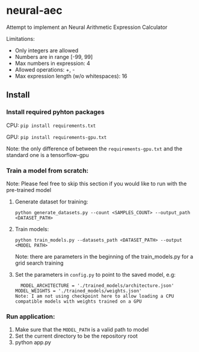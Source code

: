# neural-aec
Attempt to implement an Neural Arithmetic Expression Calculator

Limitations:
  * Only integers are allowed
  * Numbers are in range [-99, 99]
  * Max numbers in expression: 4
  * Allowed operations: +, -
  * Max expression length (w/o whitespaces): 16

## Install
### Install required pyhton packages

CPU: ```pip install requirements.txt```

GPU: ```pip install requirements-gpu.txt```

Note: the only difference of between the ```requirements-gpu.txt``` and the standard one is a tensorflow-gpu

### Train a model from scratch:
	
Note: Please feel free to skip this section if you would like to run with the pre-trained model

1. Generate dataset for training:

   ```python generate_datasets.py --count <SAMPLES_COUNT> --output_path <DATASET_PATH>```
2. Train models:

	 ```python train_models.py --datasets_path <DATASET_PATH> --output <MODEL PATH>```
   
   Note: there are parameters in the beginning of the train_models.py for a grid search training
3. Set the parameters in ```config.py``` to point to the saved model, e.g:

   ```
	 MODEL_ARCHITECTURE = './trained_models/architecture.json'
   MODEL_WEIGHTS = './trained_models/weights.json'
   Note: I am not using checkpoint here to allow loading a CPU compatible models with weights trained on a GPU
   ```


### Run application:

1. Make sure that the ```MODEL_PATH``` is a valid path to model
2. Set the current directory to be the repository root
3. python app.py
